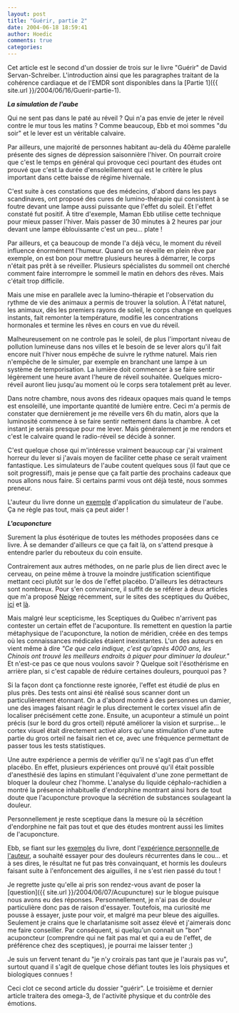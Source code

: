 ```yaml
---
layout: post
title: "Guérir, partie 2"
date: 2004-06-18 18:59:41
author: Hoedic
comments: true
categories: 
---
```



Cet article est le second d'un dossier de trois sur le livre "Guérir" de David Servan-Schreiber. L'introduction ainsi que les paragraphes traitant de la cohérence cardiaque et de l'EMDR sont  disponibles dans la [Partie 1]({{ site.url }}/2004/06/16/Guerir-partie-1).


<a name="aube"></a>
***La simulation de l'aube***

Qui ne sent pas dans le paté au réveil ? Qui n'a pas envie de jeter le réveil contre le mur tous les matins ? Comme beaucoup, Ebb et moi sommes "du soir" et le lever est un véritable calvaire.

Par ailleurs, une majorité de personnes habitant au-delà du 40ème paralelle présente des signes de dépression saisonnière l'hiver. On pourrait croire que c'est le temps en général qui provoque ceci pourtant des études ont prouvé que c'est la durée d'ensoleillement qui est le critère le plus important dans cette baisse de régime hivernale.

C'est suite à ces constations que des médecins, d'abord dans les pays scandinaves, ont proposé des cures de lumino-thérapie qui consistent à se foutre devant une lampe aussi puissante que l'effet du soleil. Et l'effet constaté fut positif. À titre d'exemple, Maman Ebb utilise cette technique pour mieux passer l'hiver. Mais passer de 30 minutes à 2 heures par jour devant une lampe éblouissante c'est un peu... plate !

Par ailleurs, et ça beaucoup de monde l'a déjà vécu, le moment du réveil influence énormément l'humeur. Quand on se réveille en plein rêve par exemple, on est bon pour mettre plusieurs heures à démarrer, le corps n'était pas prêt à se réveiller. Plusieurs spécialistes du sommeil ont cherché comment faire interrompre le sommeil le matin en dehors des rêves. Mais c'était trop difficile.

Mais une mise en parallele avec la lumino-thérapie et l'observation du rythme de vie des animaux a permis de trouver la solution. À l'état naturel, les animaux, dès les premiers rayons de soleil, le corps change en quelques instants, fait remonter la température, modifie les concentrations hormonales et termine les rêves en cours en vue du réveil.

Malheureusement on ne controle pas le soleil, de plus l'important niveau de pollution lumineuse dans nos villes et le besoin de se lever alors qu'il fait encore nuit l'hiver nous empêche de suivre le rythme naturel. Mais rien n'empêche de le simuler, par exemple en branchant une lampe à un système de temporisation. La lumière doit commencer à se faire sentir légèrement une heure avant l'heure de réveil souhaitée. Quelques micro-réveil auront lieu jusqu'au moment où le corps sera totalement prêt au lever.

Dans notre chambre, nous avons des rideaux opaques mais quand le temps est ensoleillé, une importante quantité de lumière entre. Ceci m'a permis de constater que dernièrement je me réveille vers 6h du matin, alors que la luminosité commence à se faire sentir nettement dans la chambre. À cet instant je serais presque pour me lever. Mais généralement je me rendors et c'est le calvaire quand le radio-réveil se décide à sonner.

C'est quelque chose qui m'intéresse vraiment beaucoup car j'ai vraiment horreur du lever si j'avais moyen de faciliter cette phase ce serait vraiment fantastique. Les simulateurs de l'aube coutent quelques sous (il faut que ce soit progressif), mais je pense que ça fait partie des prochains cadeaux que nous allons nous faire. Si certains parmi vous ont déjà testé, nous sommes preneur.

L'auteur du livre donne un [exemple](http://guerir.fr/07Fred.html) d'application du simulateur de l'aube. Ça ne règle pas tout, mais ça peut aider !

<a name="acuponcture"></a>
***L'acuponcture***

Surement la plus ésotérique de toutes les méthodes proposées dans ce livre. À se demander d'ailleurs ce que ça fait là, on s'attend presque à entendre parler du rebouteux du coin ensuite.

Contrairement aux autres méthodes, on ne parle plus de lien direct avec le cerveau, on peine même à trouve la moindre justification scientifique mettant ceci plutôt sur le dos de l'effet placébo. D'ailleurs les détracteurs sont nombreux. Pour s'en convraincre, il suffit de se référer à deux articles que m'a proposé [Neige](http://www3.sympatico.ca/dneige/vert/index.htm) récemment, sur le sites des sceptiques du Québec, [ici](http://www.sceptiques.qc.ca/SD/acupunc.html) et [là](http://www.sceptiques.qc.ca/LE/c000213.html).

Mais malgré leur scepticisme, les Sceptiques du Québec n'arrivent pas contester un certain effet de l'acuponture. Ils remettent en question la partie métaphysique de l'acuponcture, la notion de méridien, créée en des temps où les connaissances médicales étaient inexistantes. L'un des auteurs en vient même à dire *"Ce que cela indique, c'est qu'après 4000 ans, les Chinois ont trouvé les meilleurs endroits à piquer pour diminuer la douleur."* Et n'est-ce pas ce que nous voulons savoir ? Quelque soit l'ésothérisme en arrière plan, si c'est capable de réduire certaines douleurs, pourquoi pas ?

Si la façon dont ça fonctionne reste ignorée, l'effet est étudié de plus en plus près. Des tests ont ainsi été réalisé sous scanner dont un particulièrement étonnant. On a d'abord montré à des personnes un damier, une des images faisant réagir le plus directement le cortex visuel afin de localiser précisément cette zone. Ensuite, un acuponteur a stimulé un point précis (sur le bord du gros orteil) réputé améliorer la vision et surprise... le cortex visuel était directement activé alors qu'une stimulation d'une autre partie du gros orteil ne faisait rien et ce, avec une fréquence permettant de passer tous les tests statistiques.

Une autre expérience a permis de vérifier qu'il ne s'agit pas d'un effet placébo. En effet, plusieurs expériences ont prouvé qu'il était possible d'anesthésié des lapins en stimulant l'équivalent d'une zone permettant de bloquer la douleur chez l'homme. L'analyse du liquide céphalo-rachidien a montré la présence inhabituelle d'endorphine montrant ainsi hors de tout doute que l'acuponcture provoque la sécrétion de substances soulageant la douleur.

Personnellement je reste sceptique dans la mesure où la sécrétion d'endorphine ne fait pas tout et que des études montrent aussi les limites de l'acuponcture.

Ebb, se fiant sur les [exemples](http://guerir.fr/histoires.html#acupuncture) du livre, dont l'[expérience personnelle de l'auteur](http://guerir.fr/08Christine2.html), a souhaité essayer pour des douleurs récurrentes dans le cou... et à ses dires, le résultat ne fut pas très convainquant, et hormis les douleurs faisant suite à l'enfoncement des aiguilles, il ne s'est rien passé du tout !

Je regrette juste qu'elle ai pris son rendez-vous avant de poser la [question]({{ site.url }}/2004/06/07/Acupuncture) sur le blogue puisque nous avons eu des réponses. Personnellement, je n'ai pas de douleur particulière donc pas de raison d'essayer. Toutefois, ma curiosité me pousse à essayer, juste pour voir, et malgré ma peur bleue des aiguilles. Seulement je crains que le charlatanisme soit assez élevé et j'aimerais donc me faire conseiller. Par conséquent, si quelqu'un connait un "bon" acuponcteur (comprendre qui ne fait pas mal et qui a eu de l'effet, de préférence chez des sceptiques), je pourrai me laisser tenter ;)

Je suis un fervent tenant du "je n'y croirais pas tant que je l'aurais pas vu", surtout quand il s'agit de quelque chose défiant toutes les lois physiques et biologiques connues !

Ceci clot ce second article du dossier "guérir". Le troisième et dernier article traitera des omega-3, de l'activité physique et du contrôle des émotions.